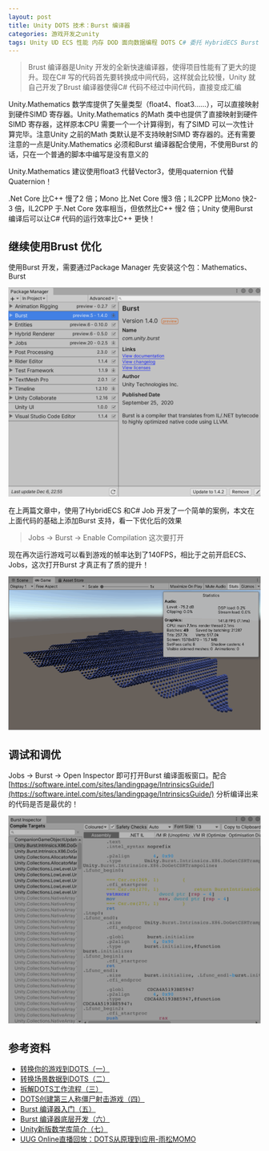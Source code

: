 ```yaml
---
layout: post
title: Unity DOTS 技术：Burst 编译器
categories: 游戏开发之unity
tags: Unity UD ECS 性能 内存 DOD 面向数据编程 DOTS C# 委托 HybridECS Burst 编译器 中间代码 Mono IL2CPP .Net LLVM 
---
```


>Brust 编译器是Unity 开发的全新快速编译器，使得项目性能有了更大的提升。现在C# 写的代码首先要转换成中间代码，这样就会比较慢，Unity 就自己开发了Brust 编译器使得C# 代码不经过中间代码，直接变成汇编

Unity.Mathematics 数学库提供了矢量类型（float4、float3……），可以直接映射到硬件SIMD 寄存器。Unity.Mathematics 的Math 类中也提供了直接映射到硬件SIMD 寄存器，这样原本CPU 需要一个一个计算得到，有了SIMD 可以一次性计算完毕。注意Unity 之前的Math 类默认是不支持映射SIMD 寄存器的。还有需要注意的一点是Unity.Mathematics 必须和Burst 编译器配合使用，不使用Burst 的话，只在一个普通的脚本中编写是没有意义的

Unity.Mathematics 建议使用float3 代替Vector3，使用quaternion 代替Quaternion！

.Net Core 比C++ 慢了2 倍；Mono 比.Net Core 慢3 倍；IL2CPP 比Mono 快2-3 倍，IL2CPP 于.Net Core 效率相当，但依然比C++ 慢2 倍；Unity 使用Burst 编译后可以让C# 代码的运行效率比C++ 更快！

## 继续使用Brust 优化

使用Burst 开发，需要通过Package Manager 先安装这个包：Mathematics、Burst

![](../media/image/2020-11-30/01.png)

在上两篇文章中，使用了HybridECS 和C# Job 开发了一个简单的案例，本文在上面代码的基础上添加Burst 支持，看一下优化后的效果

>Jobs -> Burst -> Enable Compilation 这次要打开

现在再次运行游戏可以看到游戏的帧率达到了140FPS，相比于之前开启ECS、Jobs，这次打开Burst 才真正有了质的提升！

![](../media/image/2020-11-30/02.gif)

## 调试和调优

Jobs -> Burst -> Open Inspector 即可打开Burst 编译面板窗口。配合[https://software.intel.com/sites/landingpage/IntrinsicsGuide/](https://software.intel.com/sites/landingpage/IntrinsicsGuide/) 分析编译出来的代码是否是最优的！

![](../media/image/2020-11-30/03.png)

## 参考资料

* [转换你的游戏到DOTS（一）](https://connect.unity.com/p/zhuan-huan-ni-de-you-xi-dao-dots-yi)
* [转换场景数据到DOTS（二）](https://connect.unity.com/p/zhuan-huan-chang-jing-shu-ju-dao-dots-er)
* [拆解DOTS工作流程（三）](https://connect.unity.com/p/chai-jie-dotsgong-zuo-liu-cheng-san)
* [DOTS创建第三人称僵尸射击游戏（四）](https://connect.unity.com/p/dotschuang-jian-di-san-ren-cheng-jiang-shi-she-ji-you-xi)
* [Burst 编译器入门（五）](https://connect.unity.com/p/burst-bian-yi-qi-ru-men-wu)
* [Burst 编译器底层开发（六）](https://connect.unity.com/p/burst-bian-yi-qi-di-ceng-kai-fa-liu)
* [Unity新版数学库简介（七）](https://connect.unity.com/p/unityxin-ban-shu-xue-ku-jian-jie-qi)
* [UUG Online直播回放：DOTS从原理到应用-雨松MOMO](https://www.bilibili.com/video/BV1sD4y1Q7an)